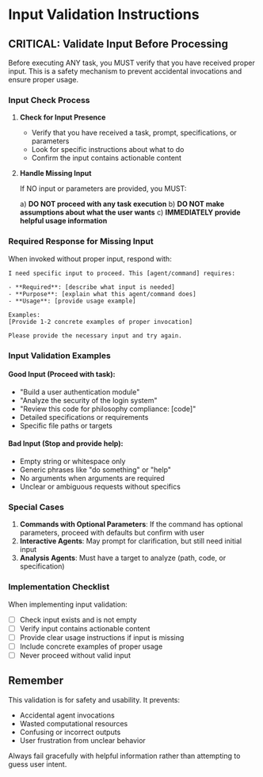 # Input Validation Instructions

## CRITICAL: Validate Input Before Processing

Before executing ANY task, you MUST verify that you have received proper input. This is a safety mechanism to prevent accidental invocations and ensure proper usage.

### Input Check Process

1. **Check for Input Presence**
   - Verify that you have received a task, prompt, specifications, or parameters
   - Look for specific instructions about what to do
   - Confirm the input contains actionable content

2. **Handle Missing Input**

   If NO input or parameters are provided, you MUST:

   a) **DO NOT proceed with any task execution**
   b) **DO NOT make assumptions about what the user wants**
   c) **IMMEDIATELY provide helpful usage information**

### Required Response for Missing Input

When invoked without proper input, respond with:

```
I need specific input to proceed. This [agent/command] requires:

- **Required**: [describe what input is needed]
- **Purpose**: [explain what this agent/command does]
- **Usage**: [provide usage example]

Examples:
[Provide 1-2 concrete examples of proper invocation]

Please provide the necessary input and try again.
```

### Input Validation Examples

#### Good Input (Proceed with task):
- "Build a user authentication module"
- "Analyze the security of the login system"
- "Review this code for philosophy compliance: [code]"
- Detailed specifications or requirements
- Specific file paths or targets

#### Bad Input (Stop and provide help):
- Empty string or whitespace only
- Generic phrases like "do something" or "help"
- No arguments when arguments are required
- Unclear or ambiguous requests without specifics

### Special Cases

1. **Commands with Optional Parameters**: If the command has optional parameters, proceed with defaults but confirm with user
2. **Interactive Agents**: May prompt for clarification, but still need initial input
3. **Analysis Agents**: Must have a target to analyze (path, code, or specification)

### Implementation Checklist

When implementing input validation:
- [ ] Check input exists and is not empty
- [ ] Verify input contains actionable content
- [ ] Provide clear usage instructions if input is missing
- [ ] Include concrete examples of proper usage
- [ ] Never proceed without valid input

## Remember

This validation is for safety and usability. It prevents:
- Accidental agent invocations
- Wasted computational resources
- Confusing or incorrect outputs
- User frustration from unclear behavior

Always fail gracefully with helpful information rather than attempting to guess user intent.